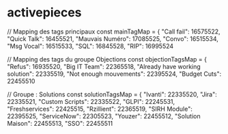 # activepieces


  // Mapping des tags principaux
  const mainTagMap = {
    "Call fail": 16575522,
    "Quick Talk": 16455521,
    "Mauvais Numéro": 17085525,
    "Convo": 16515534,
    "Msg Vocal": 16515533,
    "SQL": 16845528,
    "RIP": 16995524

  // Mapping des tags du groupe Objections
  const objectionTagsMap = {
    "Refus": 16935520,
    "Big IT Team": 22365518,
    "Already have working solution": 22335519,
    "Not enough mouvements": 22395524,
    "Budget Cuts": 22455510

  // Groupe : Solutions
  const solutionTagsMap = {
    "Ivanti": 22335520,
    "Jira": 22335521,
    "Custom Scripts": 22335522,
    "GLPI": 22245531,
    "Freshservices": 22425515,
    "Rzillient": 22365519,
    "SIRH Module": 22395525,
    "ServiceNow": 22305523,
    "Youzer": 22455512,
    "Solution Maison": 22455513,
    "SSO": 22455511



